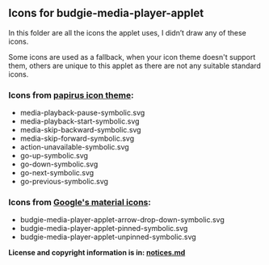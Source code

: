## Icons for budgie-media-player-applet

In this folder are all the icons the applet uses, I didn’t draw any of these icons.

Some icons are used as a fallback, when your icon theme doesn't support them, 
others are unique to this applet as there are not any suitable standard icons.

### Icons from [papirus icon theme](https://github.com/PapirusDevelopmentTeam/papirus-icon-theme): 
- media-playback-pause-symbolic.svg
- media-playback-start-symbolic.svg
- media-skip-backward-symbolic.svg
- media-skip-forward-symbolic.svg
- action-unavailable-symbolic.svg
- go-up-symbolic.svg
- go-down-symbolic.svg
- go-next-symbolic.svg
- go-previous-symbolic.svg

### Icons from [Google's material icons](https://github.com/google/material-design-icons):
- budgie-media-player-applet-arrow-drop-down-symbolic.svg
- budgie-media-player-applet-pinned-symbolic.svg
- budgie-media-player-applet-unpinned-symbolic.svg


**License and copyright information is in: [notices.md](./notices.md)**